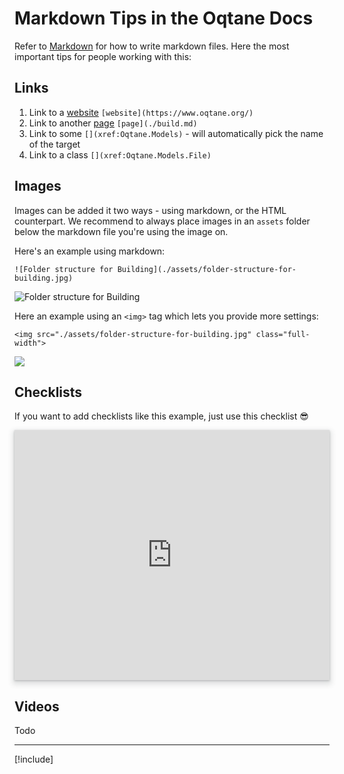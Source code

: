 ﻿# Markdown Tips in the Oqtane Docs

Refer to [Markdown](http://daringfireball.net/projects/markdown/) for how to write markdown files. Here the most important tips for people working with this:

## Links

1. Link to a [website](https://www.oqtane.org/) `[website](https://www.oqtane.org/)`
1. Link to another [page](./build.md) `[page](./build.md)`
1. Link to some [](xref:Oqtane.Models) `[](xref:Oqtane.Models)` - will automatically pick the name of the target
1. Link to a class [](xref:Oqtane.Models.File) `[](xref:Oqtane.Models.File)`


## Images

Images can be added it two ways - using markdown, or the HTML counterpart.
We recommend to always place images in an `assets` folder below
the markdown file you're using the image on.

Here's an example using markdown:

`![Folder structure for Building](./assets/folder-structure-for-building.jpg)`

![Folder structure for Building](./assets/folder-structure-for-building.jpg)

Here an example using an `<img>` tag which lets you provide more settings:

`<img src="./assets/folder-structure-for-building.jpg" class="full-width">`

<img src="./assets/folder-structure-for-building.jpg" class="full-width">

## Checklists

If you want to add checklists like this example, just use this checklist 😎

<iframe src="https://azing.org/oqtane/r/axPFtp2W?embed=1" width="100%" height="400" frameborder="0" allowfullscreen style="box-shadow: 0 1px 3px rgba(60,64,67,.3), 0 4px 8px 3px rgba(60,64,67,.15)"></iframe>


## Videos

Todo

---

[!include[](~/shared/authors/iJungleboy/_main-author.md)]
